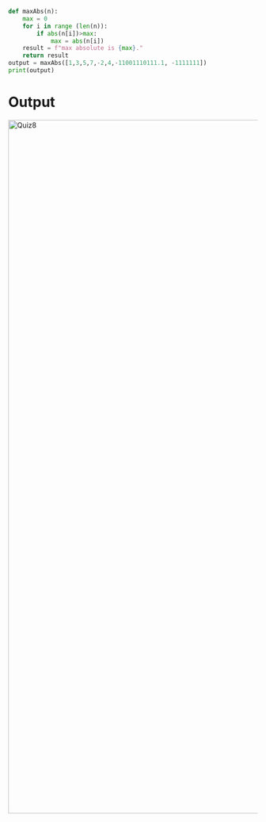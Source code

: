 ```py
def maxAbs(n):
    max = 0
    for i in range (len(n)):
        if abs(n[i])>max:
            max = abs(n[i])
    result = f"max absolute is {max}."
    return result
output = maxAbs([1,3,5,7,-2,4,-11001110111.1, -1111111])    
print(output)  
```

# Output
<img width="1400" alt="Quiz8" src="https://user-images.githubusercontent.com/82266864/144792719-15c757d4-b1e8-4dff-9546-b476735d7379.png">
